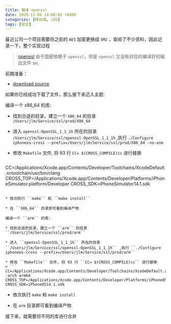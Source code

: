 ```yaml
---
title: 编译 openssl
date: 2020-11-09 14:08:02 +0800
categories: [移动端, iOS]
tags: [安全]
---
```


最近公司一个项目需要将之前的 ``AES`` 加密更换成 ``SM2`` ，查阅了不少资料，因此记录一下，整个实现过程


> [openssl](https://github.com/openssl/openssl) 由于国密依赖于 ``openssl``，但是 ``openssl`` 又没有对应的编译好的输出文件 so,

前期准备：

* [download source](https://github.com/openssl/openssl/archive/OpenSSL_1_1_1h.zip)

如果你已经成功下载了文件，那么接下来迈入主题:

编译一个 x86_64 的库:

* 找到合适的目录，建立一个 ``X86_64`` 的目录 ``/Users/jlm/Service/ssl/prod/X86_64``

* 进入 ``openssl-OpenSSL_1_1_1h`` 所在的目录 ``/Users/jlm/Service/ssl/openssl-OpenSSL_1_1_1h`` ,执行 ``./Configure iphoneos-cross --prefix=/Users/jlm/Service/ssl/prod/X86_64 -no-asm``

* 修改 ``Makefile`` 文件, 将 93 行 ``CC= $(CROSS_COMPILE)cc`` 进行替换
> ```
CC=/Applications/Xcode.app/Contents/Developer/Toolchains/XcodeDefault.xctoolchain/usr/bin/clang
CROSS_TOP=/Applications/Xcode.app/Contents/Developer/Platforms/iPhoneSimulator.platform/Developer
CROSS_SDK=iPhoneSimulator14.1.sdk
  ```
  
* 依次执行 ``make`` 和 ``make install``

* 在 ``X86_64`` 目录即可看到编译产物

编译一个 ``arm`` 的库:

* 找到合适的目录，建立一个 ``arm`` 的目录 ``/Users/jlm/Service/ssl/prod/arm``

* 进入 ``openssl-OpenSSL_1_1_1h`` 所在的目录 ``/Users/jlm/Service/ssl/openssl-OpenSSL_1_1_1h`` ,执行 ``./Configure iphoneos-cross --prefix=/Users/jlm/Service/ssl/prod/arm`` 

* 修改 ``Makefile`` 文件, 将 93 行 ``CC= $(CROSS_COMPILE)cc`` 进行替换
> ```
CC=/Applications/Xcode.app/Contents/Developer/Toolchains/XcodeDefault.xctoolchain/usr/bin/clang -arch arm64
CROSS_TOP=/Applications/Xcode.app/Contents/Developer/Platforms/iPhoneOS.platform/Developer
CROSS_SDK=iPhoneOS14.1.sdk
  ```
  
* 依次执行 ``make`` 和 ``make install``

* 在 ``arm`` 目录即可看到编译产物


接下来，就需要将不同的库进行合并
